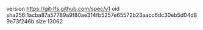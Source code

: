 version https://git-lfs.github.com/spec/v1
oid sha256:1acba87a57789a9f80ae314fb5257e65572b23aacc6dc30eb5d04d89e73f246b
size 13062
